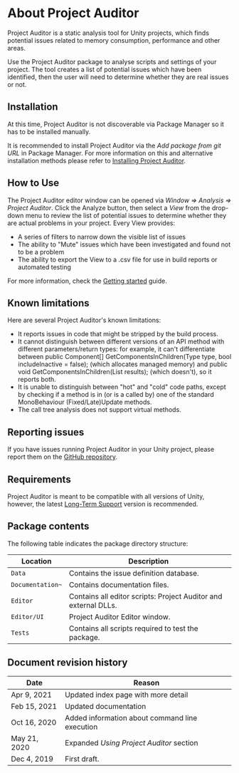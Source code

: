 # About Project Auditor
Project Auditor is a static analysis tool for Unity projects, which finds potential issues related to memory consumption, performance and other areas.

Use the Project Auditor package to analyse scripts and settings of your project. The tool creates a list of potential issues which have been identified, then the user will need to determine whether they are real issues or not.

## Installation
At this time, Project Auditor is not discoverable via Package Manager so it has to be installed manually.

It is recommended to install Project Auditor via the _Add package from git URL_ in Package Manager. For more information on this and alternative installation methods please refer to [Installing Project Auditor](Installing.md).

## How to Use
The Project Auditor editor window can be opened via *Window => Analysis => Project Auditor*. Click the Analyze button, then select a _View_ from the drop-down menu to review the list of potential issues to determine whether they are actual problems in your project. Every View provides:

* A series of filters to narrow down the visible list of issues
* The ability to "Mute" issues which have been investigated and found not to be a problem
* The ability to export the View to a .csv file for use in build reports or automated testing

For more information, check the [Getting started](GettingStarted.md) guide.

## Known limitations
Here are several Project Auditor's known limitations:

* It reports issues in code that might be stripped by the build process.
* It cannot distinguish between different versions of an API method with different parameters/return types: for example, it can't differentiate between public Component[] GetComponentsInChildren(Type type, bool includeInactive = false); (which allocates managed memory) and public void GetComponentsInChildren(List<T> results); (which doesn't), so it reports both.
* It is unable to distinguish between "hot" and "cold" code paths, except by checking if a method is in (or is a called by) one of the standard MonoBehaviour (Fixed/Late)Update methods.
* The call tree analysis does not support virtual methods.

## Reporting issues
If you have issues running Project Auditor in your Unity project, please report them on the [GitHub repository](https://github.com/Unity-Technologies/ProjectAuditor/issues).

## Requirements
Project Auditor is meant to be compatible with all versions of Unity, however, the latest [Long-Term Support](https://unity3d.com/unity/qa/lts-releases) version is recommended.

## Package contents
The following table indicates the package directory structure:

|Location|Description|
|---|---|
|`Data`|Contains the issue definition database.|
|`Documentation~`|Contains documentation files.|
|`Editor`|Contains all editor scripts: Project Auditor and external DLLs.|
|`Editor/UI`|Project Auditor Editor window.|
|`Tests`|Contains all scripts required to test the package.|

## Document revision history
|Date|Reason|
|---|---|
|Apr 9, 2021|Updated index page with more detail|
|Feb 15, 2021|Updated documentation|
|Oct 16, 2020|Added information about command line execution|
|May 21, 2020 |Expanded *Using Project Auditor* section|
|Dec 4, 2019|First draft.|
